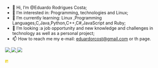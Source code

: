 - 👋 Hi, I’m @Eduardo Rodrigues Costa;
- 👀 I’m interested in: Programming, technologies and Linux;
- 🌱 I’m currently learning: Linux ,Programming Languages,C,Java,Python,C++,C#,JavaScript and Ruby;
- 💞️ I’m looking :a job opportunity and new knowledge and challenges in technology as well as a personal project;
- 📫 How to reach me my e-mail: eduardorcost@gmail.com or th page.

<div>
  <a href="https://github.com/eduardorcost">
  <img height="180em" src="https://github-readme-stats.vercel.app/api?username=eduardorcost&show_icons=true&theme=dracula&include_all_commits=true&count_private=true"/>
  <img height="90em" src="https://github-readme-stats.vercel.app/api/top-langs/?username=eduardorcost&layout=compact&langs_count=16&theme=dracula"/>
  <img height="90em" src="https://github-readme-stats.vercel.app/api/top-langs/?username=eduardorcost&layout=compact&langs_count=7&theme=dracula"/>
</div>
<div style="display: inline_block"><br>
  <img align="center" alt="Rafa-Js" height="10" width="10" src="https://raw.githubusercontent.com/devicons/devicon/master/icons/javascript/javascript-plain.svg">
